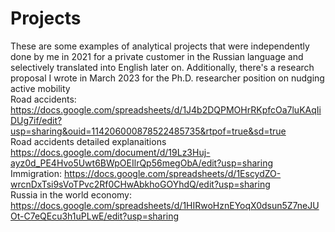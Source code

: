 # Projects
These are some examples of analytical projects that were independently done by me in 2021 for a private customer in the Russian language and selectively translated into English later on. Additionally, there's a research proposal I wrote in March 2023 for the Ph.D. researcher position on nudging active mobility  <br />
Road accidents: https://docs.google.com/spreadsheets/d/1J4b2DQPMOHrRKpfcOa7luKAqIiDUg7if/edit?usp=sharing&ouid=114206000878522485735&rtpof=true&sd=true <br />
Road accidents detailed explanaitions https://docs.google.com/document/d/19Lz3Huj-ayz0d_PE4Hvo5Uwt6BWpOEIlrQp56megObA/edit?usp=sharing <br />
Immigration: https://docs.google.com/spreadsheets/d/1EscydZO-wrcnDxTsi9sVoTPvc2Rf0CHwAbkhoGOYhdQ/edit?usp=sharing <br />
Russia in the world economy: https://docs.google.com/spreadsheets/d/1HIRwoHznEYoqX0dsun5Z7neJUOt-C7eQEcu3h1uPLwE/edit?usp=sharing
